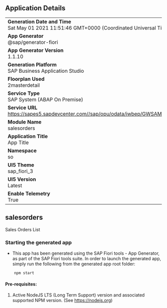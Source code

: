 ## Application Details
|               |
| ------------- |
|**Generation Date and Time**<br>Sat May 01 2021 11:51:46 GMT+0000 (Coordinated Universal Time)|
|**App Generator**<br>@sap/generator-fiori|
|**App Generator Version**<br>1.1.10|
|**Generation Platform**<br>SAP Business Application Studio|
|**Floorplan Used**<br>2masterdetail|
|**Service Type**<br>SAP System (ABAP On Premise)|
|**Service URL**<br>https://sapes5.sapdevcenter.com//sap/opu/odata/iwbep/GWSAMPLE_BASIC
|**Module Name**<br>salesorders|
|**Application Title**<br>App Title|
|**Namespace**<br>so|
|**UI5 Theme**<br>sap_fiori_3|
|**UI5 Version**<br>Latest|
|**Enable Telemetry**<br>True|

## salesorders

Sales Orders List

### Starting the generated app

-   This app has been generated using the SAP Fiori tools - App Generator, as part of the SAP Fiori tools suite.  In order to launch the generated app, simply run the following from the generated app root folder:

```
    npm start
```


#### Pre-requisites:

1. Active NodeJS LTS (Long Term Support) version and associated supported NPM version.  (See https://nodejs.org)


